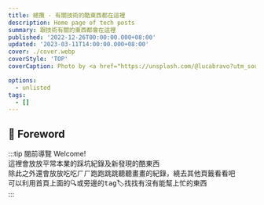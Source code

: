 ```yaml
---
title: 總攬 - 有關技術的酷東西都在這裡
description: Home page of tech posts
summary: 跟技術有關的東西都會在這裡
published: '2022-12-26T00:00:00.000+08:00'
updated: '2023-03-11T14:00:00.000+08:00'
cover: ./cover.webp
coverStyle: 'TOP'
coverCaption: Photo by <a href="https://unsplash.com/@lucabravo?utm_source=unsplash&utm_medium=referral&utm_content=creditCopyText">Luca Bravo</a> on <a href="https://unsplash.com/s/photos/technology?utm_source=unsplash&utm_medium=referral&utm_content=creditCopyText">Unsplash</a>

options:
  - unlisted
tags:
  - []
---
```


<script lang="ts">
  import Youtube from '$lib/components/youtube.svelte'
  import Spotify from '$lib/components/spotify.svelte'
  import Custom from '$custom/custom.svelte'
  const const_variable = 999;

</script>

## 🚀 Foreword
:::tip 閱前導覽
Welcome! <br/>
這裡會放放平常本業的踩坑紀錄及新發現的酷東西<br/>
除此之外還會放放吃吃ㄏㄏ跑跑跳跳聽聽畫畫的紀錄，繞去其他頁籤看看吧<br/>
可以利用首頁上面的🔍或旁邊的<kbd>tag</kbd>🏷️找找有沒有能幫上忙的東西<br/>
:::